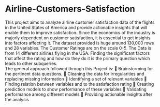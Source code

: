 # Airline-Customers-Satisfaction
This project aims to analyze airline customer satisfaction data of the flights in the United States of America and provide actionable insights that will enable them to improve satisfaction. Since the economics of the industry is majorly dependent on customer satisfaction, it is essential to get insights into factors affecting it.
The dataset provided is huge around 130,000 rows and 28 variables. The Customer Ratings are on the scale 0-5. The Data is from 14 different airlines flying in the USA. Finding the significant factors that affect the rating and how do they do it is the primary question which leads to other subqueries.  
 The general approach followed through this Project is:
	Brainstorming for the pertinent data questions.
	Cleaning the data for irregularities and replacing missing information 
	Identifying a set of relevant variables
	Finding relation between variables and to the satisfaction rating
	Creating prediction models to show performance of these variables
	Validating performance among different models
	Providing actionable insights after the analysis
